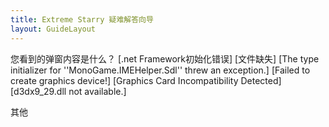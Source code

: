 ```yaml
---
title: Extreme Starry 疑难解答向导
layout: GuideLayout
---
```


您看到的弹窗内容是什么？
<GuideButton to="/FAQ/Error/Dialog/DotnetFramework">[.net Framework初始化错误]</GuideButton>
<GuideButton to="/FAQ/Error/Dialog/Miss">[文件缺失]</GuideButton>
<GuideButton to="/FAQ/Error/Dialog/SDL">[The type initializer for ''MonoGame.IMEHelper.Sdl'' threw an exception.]</GuideButton>
<GuideButton to="/FAQ/Error/Dialog/DXDevice">[Failed to create graphics device!]</GuideButton>
<GuideButton to="/FAQ/Error/Dialog/DX">[Graphics Card Incompatibility Detected]</GuideButton>
<GuideButton to="/FAQ/Error/Dialog/D3DX9">[d3dx9_29.dll not available.]</GuideButton>

<GuideButton to="/FAQ/Unknown">其他</GuideButton>
